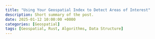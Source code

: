 ```yaml
---
title: "Using Your Geospatial Index to Detect Areas of Interest"
description: Short summary of the post.
date: 2025-01-12 10:00:00 +0000
categories: [Geospatial]
tags: [Geospatial, Rust, Algorithms, Data Structure]
---
```

